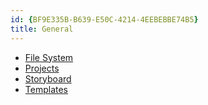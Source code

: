 ```yaml
---
id: {BF9E335B-B639-E50C-4214-4EEBEBBE74B5}  
title: General  
---
```


-   [File System](/recipes/ios/general/file_system) 
-  [Projects](/recipes/ios/general/projects)
-   [Storyboard](/recipes/ios/general/storyboard) 
-  [Templates](/recipes/ios/general/templates)
